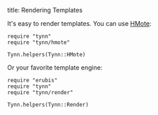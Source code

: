 title: Rendering Templates

It's easy to render templates. You can use [HMote][hmote]:

    require "tynn"
    require "tynn/hmote"

    Tynn.helpers(Tynn::HMote)

Or your favorite template engine:

    require "erubis"
    require "tynn"
    require "tynn/render"

    Tynn.helpers(Tynn::Render)

[hmote]: https://github.com/harmoni/hmote
